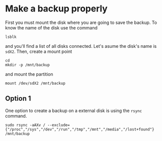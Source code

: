 # Make a backup properly 
First you must mount the disk where you are going to save the backup. To know the name of the disk use the command
```
lsblk
```

and you'll find a list of all disks connected. Let's asume the disk's name is `sdX2`. Then, create a mount point 
```
cd
mkdir -p /mnt/backup
```
and mount the partition 
```
mount /dev/sdX2 /mnt/backup
```

Option 1
--------

One option to create a backup on a external disk is using the `rsync` command. 
```
sudo rsync -aAXv / --exclude={"/proc","/sys","/dev","/run","/tmp","/mnt","/media","/lost+found"} /mnt/backup
```
